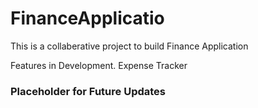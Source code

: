 # FinanceApplicatio
This is a collaberative project to build Finance Application

Features in Development.
Expense Tracker

### Placeholder for Future Updates
